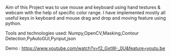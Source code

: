 Aim of this Project was to use mouse and keyboard using hand testures & webcam with the help of specific color range.
I have implemented mostly all useful keys in keyboard and mouse drag and drop and moving feature using python.

Tools and technologies used: Numpy,OpenCV,Masking,Contour Detection,PyAutoGUI,Pynput,json

Demo : https://www.youtube.com/watch?v=f2_GxtW-_0U&feature=youtu.be

